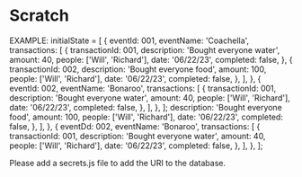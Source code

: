 # Scratch

EXAMPLE:
initialState = [
{
eventId: 001,
eventName: 'Coachella',
transactions: [
{
transactionId: 001,
description: 'Bought everyone water',
amount: 40,
people: ['Will', 'Richard'],
date: '06/22/23',
completed: false,
},
{
transactionId: 002,
description: 'Bought everyone food',
amount: 100,
people: ['Will', 'Richard'],
date: '06/22/23',
completed: false,
},
],
},
{
eventId: 002,
eventName: 'Bonaroo',
transactions: [
{
transactionId: 001,
description: 'Bought everyone water',
amount: 40,
people: ['Will', 'Richard'],
date: '06/22/23',
completed: false,
},
],
},
];
description: 'Bought everyone food',
amount: 100,
people: ['Will', 'Richard'],
date: '06/22/23',
completed: false,
},
],
},
{
eventDd: 002,
eventName: 'Bonaroo',
transactions: [
{
transactionId: 001,
description: 'Bought everyone water',
amount: 40,
people: ['Will', 'Richard'],
date: '06/22/23',
completed: false,
},
],
},
];

Please add a secrets.js file to add the URI to the database.

